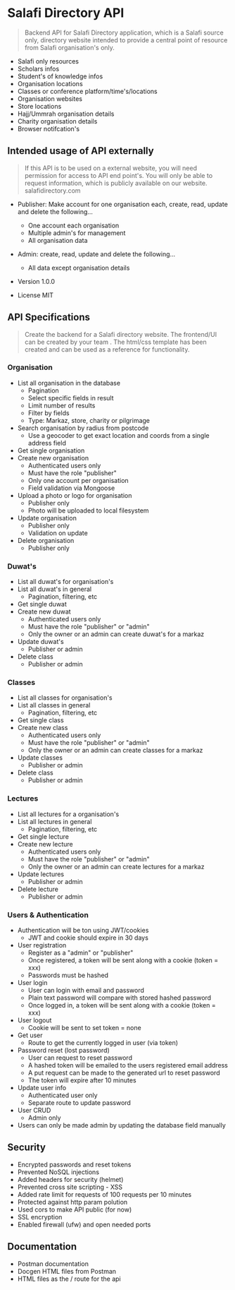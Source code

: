 # Salafi Directory API

> Backend API for Salafi Directory application, which is a Salafi source only, directory website intended to provide a central point of resource from Salafi organisation's only.

- Salafi only resources
- Scholars infos
- Student's of knowledge infos
- Organisation locations
- Classes or conference platform/time's/locations
- Organisation websites
- Store locations
- Hajj/Ummrah organisation details
- Charity organisation details
- Browser notifcation's

## Intended usage of API externally

> If this API is to be used on a external website, you will need permission for access to API end point's. You will only be able to request information, which is publicly available on our website. salafidirectory.com

- Publisher: Make account for one organisation each, create, read, update and delete the following...

  - One account each organisation
  - Multiple admin's for management
  - All organisation data

- Admin: create, read, update and delete the following...

  - All data except organisation details

- Version 1.0.0
- License MIT

## API Specifications

> Create the backend for a Salafi directory website. The frontend/UI can be created by your team . The html/css template has been created and can be used as a reference for functionality.

### Organisation

- List all organisation in the database
  - Pagination
  - Select specific fields in result
  - Limit number of results
  - Filter by fields
  - Type: Markaz, store, charity or pilgrimage
- Search organisation by radius from postcode
  - Use a geocoder to get exact location and coords from a single address field
- Get single organisation
- Create new organisation
  - Authenticated users only
  - Must have the role "publisher"
  - Only one account per organisation
  - Field validation via Mongoose
- Upload a photo or logo for organisation
  - Publisher only
  - Photo will be uploaded to local filesystem
- Update organisation
  - Publisher only
  - Validation on update
- Delete organisation
  - Publisher only

### Duwat's

- List all duwat's for organisation's
- List all duwat's in general
  - Pagination, filtering, etc
- Get single duwat
- Create new duwat
  - Authenticated users only
  - Must have the role "publisher" or "admin"
  - Only the owner or an admin can create duwat's for a markaz
- Update duwat's
  - Publisher or admin
- Delete class
  - Publisher or admin

### Classes

- List all classes for organisation's
- List all classes in general
  - Pagination, filtering, etc
- Get single class
- Create new class
  - Authenticated users only
  - Must have the role "publisher" or "admin"
  - Only the owner or an admin can create classes for a markaz
- Update classes
  - Publisher or admin
- Delete class
  - Publisher or admin

### Lectures

- List all lectures for a organisation's
- List all lectures in general
  - Pagination, filtering, etc
- Get single lecture
- Create new lecture
  - Authenticated users only
  - Must have the role "publisher" or "admin"
  - Only the owner or an admin can create lectures for a markaz
- Update lectures
  - Publisher or admin
- Delete lecture
  - Publisher or admin

### Users & Authentication

- Authentication will be ton using JWT/cookies
  - JWT and cookie should expire in 30 days
- User registration
  - Register as a "admin" or "publisher"
  - Once registered, a token will be sent along with a cookie (token = xxx)
  - Passwords must be hashed
- User login
  - User can login with email and password
  - Plain text password will compare with stored hashed password
  - Once logged in, a token will be sent along with a cookie (token = xxx)
- User logout
  - Cookie will be sent to set token = none
- Get user
  - Route to get the currently logged in user (via token)
- Password reset (lost password)
  - User can request to reset password
  - A hashed token will be emailed to the users registered email address
  - A put request can be made to the generated url to reset password
  - The token will expire after 10 minutes
- Update user info
  - Authenticated user only
  - Separate route to update password
- User CRUD
  - Admin only
- Users can only be made admin by updating the database field manually

## Security

- Encrypted passwords and reset tokens
- Prevented NoSQL injections
- Added headers for security (helmet)
- Prevented cross site scripting - XSS
- Added rate limit for requests of 100 requests per 10 minutes
- Protected against http param polution
- Used cors to make API public (for now)
- SSL encryption
- Enabled firewall (ufw) and open needed ports

## Documentation

- Postman documentation
- Docgen HTML files from Postman
- HTML files as the / route for the api
